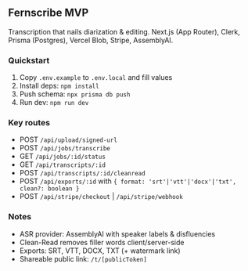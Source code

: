## Fernscribe MVP

Transcription that nails diarization & editing. Next.js (App Router), Clerk, Prisma (Postgres), Vercel Blob, Stripe, AssemblyAI.

### Quickstart

1. Copy `.env.example` to `.env.local` and fill values
2. Install deps: `npm install`
3. Push schema: `npx prisma db push`
4. Run dev: `npm run dev`

### Key routes

- POST `/api/upload/signed-url`
- POST `/api/jobs/transcribe`
- GET `/api/jobs/:id/status`
- GET `/api/transcripts/:id`
- POST `/api/transcripts/:id/cleanread`
- POST `/api/exports/:id` with `{ format: 'srt'|'vtt'|'docx'|'txt', clean?: boolean }`
- POST `/api/stripe/checkout` | `/api/stripe/webhook`

### Notes

- ASR provider: AssemblyAI with speaker labels & disfluencies
- Clean-Read removes filler words client/server-side
- Exports: SRT, VTT, DOCX, TXT (+ watermark link)
- Shareable public link: `/t/[publicToken]`